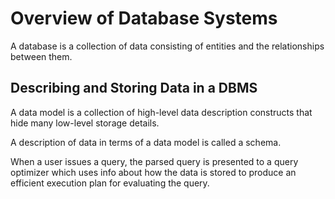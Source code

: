 # Overview of Database Systems

A database is a collection of data consisting of entities and the relationships between them.

## Describing and Storing Data in a DBMS

A data model is a collection of high-level data description constructs that hide many low-level storage details.

A description of data in terms of a data model is called a schema.

When a user issues a query, the parsed query is presented to a query optimizer which uses info about how the data is stored to produce an efficient execution plan for evaluating the query.